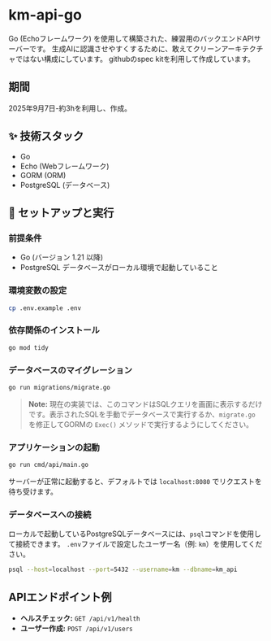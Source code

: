 # km-api-go
Go (Echoフレームワーク) を使用して構築された、練習用のバックエンドAPIサーバーです。
生成AIに認識させやすくするために、敢えてクリーンアーキテクチャではない構成にしています。
githubのspec kitを利用して作成しています。

## 期間
2025年9月7日-約3hを利用し、作成。

## ✨ 技術スタック
- Go
- Echo (Webフレームワーク)
- GORM (ORM)
- PostgreSQL (データベース)

## 🚀 セットアップと実行
### 前提条件
- Go (バージョン 1.21 以降)
- PostgreSQL データベースがローカル環境で起動していること

### 環境変数の設定
```bash
cp .env.example .env
```

### 依存関係のインストール
```bash
go mod tidy
```

### データベースのマイグレーション
```bash
go run migrations/migrate.go
```

> **Note:** 現在の実装では、このコマンドはSQLクエリを画面に表示するだけです。表示されたSQLを手動でデータベースで実行するか、`migrate.go` を修正してGORMの `Exec()` メソッドで実行するようにしてください。

### アプリケーションの起動
```bash
go run cmd/api/main.go
```
サーバーが正常に起動すると、デフォルトでは `localhost:8080` でリクエストを待ち受けます。

### データベースへの接続
ローカルで起動しているPostgreSQLデータベースには、`psql`コマンドを使用して接続できます。
`.env`ファイルで設定したユーザー名（例: `km`）を使用してください。

```bash
psql --host=localhost --port=5432 --username=km --dbname=km_api
```

##  APIエンドポイント例
- **ヘルスチェック:** `GET /api/v1/health`
- **ユーザー作成:** `POST /api/v1/users`
